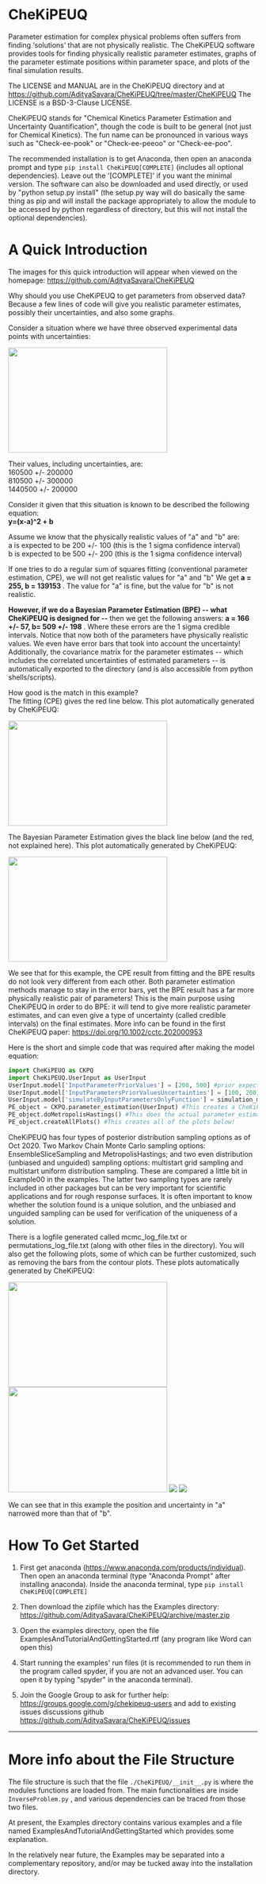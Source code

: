 # CheKiPEUQ

Parameter estimation for complex physical problems often suffers from finding ‘solutions’ that are not physically realistic. The CheKiPEUQ software provides tools for finding physically realistic parameter estimates, graphs of the parameter estimate positions within parameter space, and plots of the final simulation results.

The LICENSE and MANUAL are in the CheKiPEUQ directory and at https://github.com/AdityaSavara/CheKiPEUQ/tree/master/CheKiPEUQ
The LICENSE is a BSD-3-Clause LICENSE.

CheKiPEUQ stands for "Chemical Kinetics Parameter Estimation and Uncertainty Quantification", though the code is built to be general (not just for Chemical Kinetics).  The fun name can be pronounced in various ways such as "Check-ee-pook" or "Check-ee-peeoo" or "Check-ee-poo".

The recommended installation is to get Anaconda, then open an anaconda prompt and type `pip install CheKiPEUQ[COMPLETE]` (includes all optional dependencies). Leave out the '[COMPLETE]' if you want the minimal version.
The software can also be downloaded and used directly, or used by "python setup.py install" (the setup.py way will do basically the same thing as pip and will install the package appropriately to allow the module to be accessed by python regardless of directory, but this will not install the optional dependencies).


# A Quick Introduction

The images for this quick introduction will appear when viewed on the homepage: https://github.com/AdityaSavara/CheKiPEUQ

Why should you use CheKiPEUQ to get parameters from observed data? Because a few lines of code will give you realistic parameter estimates, possibly their uncertainties, and also some graphs.


Consider a situation where we have three observed experimental data points with uncertainties:

<img width=321 height=212 src="https://github.com/AdityaSavara/CheKiPEUQ/blob/master/CheKiPEUQ/readmeImages/image001.png">

Their values, including uncertainties, are:<br>
160500 +/- 200000 <br>
810500 +/- 300000 <br>
1440500 +/- 200000 <br>

Consider it given that this situation is known to be described the following equation:<br>
<b>  y=(x-a)^2 + b  </b>

Assume we know that the physically realistic values of "a" and "b" are: <br>
a is expected to be 200 +/- 100   (this is the 1 sigma confidence interval) <br>
b is expected to be 500 +/- 200   (this is the 1 sigma confidence interval) <br>

If one tries to do a regular sum of squares fitting (conventional parameter estimation, CPE), we will not get realistic values for "a" and "b"  We get <b> a = 255, b = 139153 </b>.  The value for "a" is fine, but the value for "b" is not realistic.

<b> However, if we do a Bayesian Parameter Estimation (BPE) -- what CheKiPEUQ is designed for -- </b> then we get the following answers: <b> a = 166 +/- 57, b= 509 +/- 198 </b>.  Where these errors are the 1 sigma credible intervals. Notice that now both of the parameters have physically realistic values.  We even have error bars that took into account the uncertainty! Additionally, the covariance matrix for the parameter estimates -- which includes the correlated uncertainties of estimated parameters -- is automatically exported to the directory (and is also accessible from python shells/scripts).

How good is the match in this example? <br>
The fitting (CPE) gives the red line below. This plot automatically generated by CheKiPEUQ: 

<img width=321 height=212 src="https://github.com/AdityaSavara/CheKiPEUQ/blob/master/CheKiPEUQ/readmeImages/image003.png">

The Bayesian Parameter Estimation gives the black line below (and the red, not explained here). This plot automatically generated by CheKiPEUQ: 

<img width=321 height=212 src="https://github.com/AdityaSavara/CheKiPEUQ/blob/master/CheKiPEUQ/readmeImages/image005.png">

We see that for this example, the CPE result from fitting and the BPE results do not look very different from each other. Both parameter estimation methods manage to stay in the error bars, yet the BPE result has a far more physically realistic pair of parameters!  This is the main purpose using CheKiPEUQ in order to do BPE: it will tend to give more realistic parameter estimates, and can even give a type of uncertainty (called credible intervals) on the final estimates. More info can be found in the first CheKiPEUQ paper: https://doi.org/10.1002/cctc.202000953

Here is the short and simple code that was required after making the model equation:

```python
import CheKiPEUQ as CKPQ
import CheKiPEUQ.UserInput as UserInput 
UserInput.model['InputParameterPriorValues'] = [200, 500] #prior expected values for a and b
UserInput.model['InputParametersPriorValuesUncertainties'] = [100, 200] #these are 1 sigma uncertainties (1 standard deviation). The uncertainties are not correlated in this example, but a covariance matrix can be used instead.
UserInput.model['simulateByInputParametersOnlyFunction'] = simulation_model_00.simulation_function_wrapper #This just points to the User created model equation.
PE_object = CKPQ.parameter_estimation(UserInput) #This creates a CheKiPEUQ object of the parameter_estimation class from the UserInput.
PE_object.doMetropolisHastings() #This does the actual parameter_estimation by sampling.
PE_object.createAllPlots() #This creates all of the plots below!
```
CheKiPEUQ has four types of posterior distribution sampling options as of Oct 2020. Two Markov Chain Monte Carlo sampling options: EnsembleSliceSampling and MetropolisHastings; and two even distribution (unbiased and unguided) sampling options: multistart grid sampling and multistart uniform distribution sampling. These are compared a little bit in Example00 in the examples. The latter two sampling types are rarely included in other packages but can be very important for scientific applications and for rough response surfaces. It is often important to know whether the solution found is a unique solution, and  the unbiased and unguided sampling can be used for verification of the uniqueness of a solution.

There is a logfile generated called mcmc_log_file.txt or permutations_log_file.txt (along with other files in the directory).
You will also get the following plots, some of which can be further customized, such as removing the bars from the contour plots. These plots automatically generated by CheKiPEUQ: 


<img width=321 height=212 src="https://github.com/AdityaSavara/CheKiPEUQ/blob/master/CheKiPEUQ/readmeImages/image007.png">
<img width=321 height=212 src="https://github.com/AdityaSavara/CheKiPEUQ/blob/master/CheKiPEUQ/readmeImages/image009.png">
<img src="https://github.com/AdityaSavara/CheKiPEUQ/blob/master/CheKiPEUQ/readmeImages/image011.png">
<img src="https://github.com/AdityaSavara/CheKiPEUQ/blob/master/CheKiPEUQ/readmeImages/image013.png">








We can see that in this example the position and uncertainty in "a" narrowed more than that of "b".

# How To Get Started

1) First get anaconda (https://www.anaconda.com/products/individual). Then open an anaconda terminal (type "Anaconda Prompt" after installing anaconda). Inside the anaconda terminal, type `pip install CheKiPEUQ[COMPLETE]`

2) Then download the zipfile which has the Examples directory: https://github.com/AdityaSavara/CheKiPEUQ/archive/master.zip

3) Open the examples directory, open the file ExamplesAndTutorialAndGettingStarted.rtf  (any program like Word can open this)

4) Start running the examples' run files (it is recommended to run them in the program called spyder, if you are not an advanced user. You can open it by typing "spyder" in the anaconda terminal).

5) Join the Google Group to ask for further help: https://groups.google.com/g/chekipeuq-users and add to existing issues discussions github https://github.com/AdityaSavara/CheKiPEUQ/issues

* * *
# More info about the File Structure

The file structure is such that the file `./CheKiPEUQ/__init__.py` is where the modules functions are loaded from. The main functionalities are inside `InverseProblem.py` , and various dependencies can be traced from those two files.

At present, the Examples directory contains various examples and a file named  ExamplesAndTutorialAndGettingStarted which provides some explanation.

In the relatively near future, the Examples may be separated into a complementary repository, and/or may be tucked away into the installation directory.

